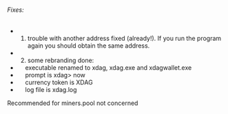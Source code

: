 ###### Fixes:
- 1) trouble with another address fixed (already!). If you run the program again you should obtain the same address.
- 2) some rebranding done:
- &emsp; executable renamed to xdag, xdag.exe and xdagwallet.exe
- &emsp; prompt is xdag> now
- &emsp; currency token is XDAG
- &emsp; log file is xdag.log

Recommended for miners.pool not concerned